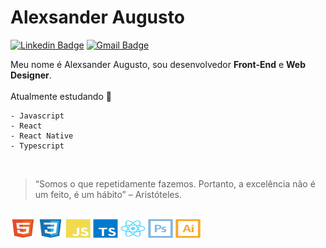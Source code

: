 <h1 align="left">Alexsander Augusto</h1>

[![Linkedin Badge](https://img.shields.io/badge/-Alexsander%20Augusto-28203e?style=flat-square&logo=Linkedin&logoColor=white&link=https://www.linkedin.com/in/alexsander-augusto/)](https://www.linkedin.com/in/alexsander-augusto/) 
[![Gmail Badge](https://img.shields.io/badge/-alex.morais.pass@gmail.com-28203e?style=flat-square&logo=Gmail&logoColor=white&link=mailto:alex.morais.pass@gmail.com)](mailto:alex.morais.pass@gmail.com)


Meu nome é Alexsander Augusto, sou desenvolvedor **Front-End** e **Web Designer**.
<br>
<br>
Atualmente estudando 🚀
```
- Javascript
- React 
- React Native 
- Typescript
```

<br>

>“Somos o que repetidamente fazemos. Portanto, a excelência não é um feito, é um hábito” 
– Aristóteles.

<div style="display: inline_block"><br>
    <img align="center" alt="HTML" height="30" width="40" src="https://raw.githubusercontent.com/devicons/devicon/master/icons/html5/html5-original.svg" title="HTML">
    <img align="center" alt="CSS" height="30" width="40" src="https://raw.githubusercontent.com/devicons/devicon/master/icons/css3/css3-original.svg" title="CSS">
    <img align="center" alt="Js" height="30" width="40" src="https://raw.githubusercontent.com/devicons/devicon/master/icons/javascript/javascript-plain.svg" title="Javascript">
    <img align="center" alt="Typescript" height="30" width="40" src="https://github.com/devicons/devicon/blob/master/icons/typescript/typescript-original.svg" title="Typescript">  
    <img align="center" alt="ReactJS" height="30" width="40" src="https://raw.githubusercontent.com/devicons/devicon/master/icons/react/react-original.svg" title="ReactJS">
    <img align="center" alt="Photoshop" height="30" width="40" src="https://github.com/devicons/devicon/blob/master/icons/photoshop/photoshop-line.svg" title="Photoshop">  
    <img align="center" alt="Illustrator" height="30" width="40" src="https://github.com/devicons/devicon/blob/master/icons/illustrator/illustrator-line.svg" title="Illustrator">  
</div>
</div>
